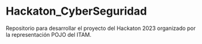 # Hackaton_CyberSeguridad
Repositorio para desarrollar el proyecto del Hackaton 2023 organizado por la representación POJO del ITAM.
